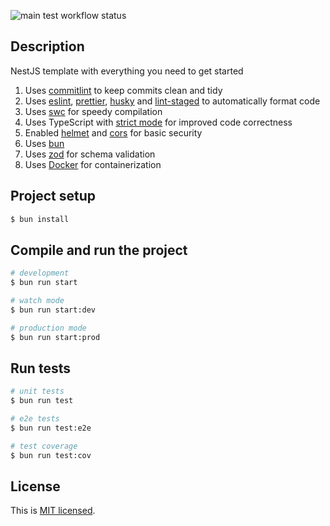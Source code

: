 ![main test workflow status](https://github.com/liliwei25/nestjs-template/actions/workflows/main-test.yml/badge.svg)

## Description

NestJS template with everything you need to get started

1. Uses [commitlint](https://github.com/conventional-changelog/commitlint) to keep commits clean and tidy
2. Uses [eslint](https://eslint.org/), [prettier](https://prettier.io/), [husky](https://typicode.github.io/husky/) and [lint-staged](https://github.com/lint-staged/lint-staged) to automatically format code
3. Uses [swc](https://swc.rs/) for speedy compilation
4. Uses TypeScript with [strict mode](https://www.typescriptlang.org/tsconfig/#strict) for improved code correctness
5. Enabled [helmet](https://github.com/helmetjs/helmet) and [cors](https://expressjs.com/en/resources/middleware/cors.html) for basic security
6. Uses [bun](https://bun.sh/)
7. Uses [zod](https://github.com/colinhacks/zod) for schema validation
8. Uses [Docker](https://www.docker.com/) for containerization

## Project setup

```bash
$ bun install
```

## Compile and run the project

```bash
# development
$ bun run start

# watch mode
$ bun run start:dev

# production mode
$ bun run start:prod
```

## Run tests

```bash
# unit tests
$ bun run test

# e2e tests
$ bun run test:e2e

# test coverage
$ bun run test:cov
```

##

## License

This is [MIT licensed](https://github.com/liliwei25/nestjs-template/blob/main/LICENSE).
